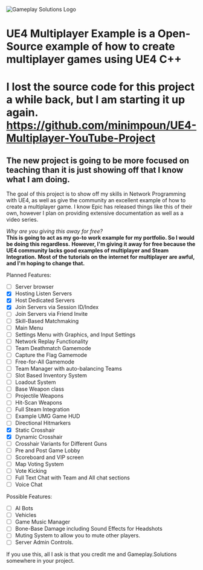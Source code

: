 ![Gameplay Solutions Logo](http://gameplay.solutions/wp-content/uploads/2017/11/GSLogo_large-300x169.png)
# UE4 Multiplayer Example is a Open-Source example of how to create multiplayer games using UE4 C++

# I lost the source code for this project a while back, but I am starting it up again. https://github.com/minimpoun/UE4-Multiplayer-YouTube-Project
## The new project is going to be more focused on teaching than it is just showing off that I know what I am doing. 

The goal of this project is to show off my skills in Network Programming with UE4, as well as give the community 
an excellent example of how to create a multiplayer game. I know Epic has released things like this of their own,
however I plan on providing extensive documentation as well as a video series.

*Why are you giving this away for free?*  
**This is going to act as my go-to work example for my portfolio. So I would be doing this regardless.**
**However, I'm giving it away for free because the UE4 community lacks good examples of multiplayer and Steam Integration.**
**Most of the tutorials on the internet for multiplayer are awful, and I'm hoping to change that.**

Planned Features:
- [ ] Server browser
- [x] Hosting Listen Servers
- [x] Host Dedicated Servers
- [x] Join Servers via Session ID/Index
- [ ] Join Servers via Friend Invite
- [ ] Skill-Based Matchmaking
- [ ] Main Menu
- [ ] Settings Menu with Graphics, and Input Settings
- [ ] Network Replay Functionality
- [ ] Team Deathmatch Gamemode
- [ ] Capture the Flag Gamemode
- [ ] Free-for-All Gamemode
- [ ] Team Manager with auto-balancing Teams
- [ ] Slot Based Inventory System
- [ ] Loadout System
- [ ] Base Weapon class
- [ ] Projectile Weapons
- [ ] Hit-Scan Weapons
- [ ] Full Steam Integration
- [ ] Example UMG Game HUD
- [ ] Directional Hitmarkers
- [x] Static Crosshair
- [x] Dynamic Crosshair
- [ ] Crosshair Variants for Different Guns
- [ ] Pre and Post Game Lobby
- [ ] Scoreboard and VIP screen
- [ ] Map Voting System
- [ ] Vote Kicking
- [ ] Full Text Chat with Team and All chat sections
- [ ] Voice Chat

Possible Features:
- [ ] AI Bots
- [ ] Vehicles
- [ ] Game Music Manager
- [ ] Bone-Base Damage including Sound Effects for Headshots
- [ ] Muting System to allow you to mute other players.
- [ ] Server Admin Controls.

If you use this, all I ask is that you credit me and Gameplay.Solutions somewhere in your project.
